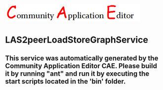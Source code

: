 ![CAE](https://github.com/CAE-Community-Application-Editor/microservice-LAS2peerLoadStoreGraphService/blob/master/img/logo.png)  

LAS2peerLoadStoreGraphService
===================


This service was automatically generated by the Community Application Editor CAE. Please build it by running "ant" and run it by executing the start scripts located in the 'bin' folder.
---------------
